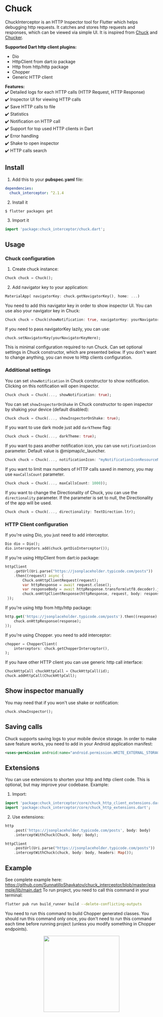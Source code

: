 
# Chuck

ChuckInterceptor is an HTTP Inspector tool for Flutter which helps debugging http requests. It catches and stores http requests and responses, which can be viewed via simple UI. It is inspired from [Chuck](https://github.com/jgilfelt/chuck) and [Chucker](https://github.com/ChuckerTeam/chucker).

**Supported Dart http client plugins:**

- Dio
- HttpClient from dart:io package
- Http from http/http package
- Chopper
- Generic HTTP client

**Features:**  
✔️ Detailed logs for each HTTP calls (HTTP Request, HTTP Response)  
✔️ Inspector UI for viewing HTTP calls  
✔️ Save HTTP calls to file  
✔️ Statistics  
✔️ Notification on HTTP call  
✔️ Support for top used HTTP clients in Dart  
✔️ Error handling  
✔️ Shake to open inspector  
✔️ HTTP calls search

## Install

1. Add this to your **pubspec.yaml** file:

```yaml
dependencies:
  chuck_interceptor: ^2.1.4
```

2. Install it

```bash
$ flutter packages get
```

3. Import it

```dart
import 'package:chuck_interceptor/chuck.dart';
```

## Usage
### Chuck configuration
1. Create chuck instance:

```dart
Chuck chuck = Chuck();
```

2. Add navigator key to your application:

```dart
MaterialApp( navigatorKey: chuck.getNavigatorKey(), home: ...)
```

You need to add this navigator key in order to show inspector UI.
You can use also your navigator key in Chuck:

```dart
Chuck chuck = Chuck(showNotification: true, navigatorKey: yourNavigatorKeyHere);
```

If you need to pass navigatorKey lazily, you can use:
```dart
chuck.setNavigatorKey(yourNavigatorKeyHere);
```
This is minimal configuration required to run Chuck. Can set optional settings in Chuck constructor, which are presented below. If you don't want to change anything, you can move to Http clients configuration.

### Additional settings

You can set `showNotification` in Chuck constructor to show notification. Clicking on this notification will open inspector.
```dart
Chuck chuck = Chuck(..., showNotification: true);
```

You can set `showInspectorOnShake` in Chuck constructor to open inspector by shaking your device (default disabled):

```dart
Chuck chuck = Chuck(..., showInspectorOnShake: true);
```

If you want to use dark mode just add `darkTheme` flag:

```dart
Chuck chuck = Chuck(..., darkTheme: true);
```

If you want to pass another notification icon, you can use `notificationIcon` parameter. Default value is @mipmap/ic_launcher.
```dart
Chuck chuck = Chuck(..., notificationIcon: "myNotificationIconResourceName");
```

If you want to limit max numbers of HTTP calls saved in memory, you may use `maxCallsCount` parameter.

```dart
Chuck chuck = Chuck(..., maxCallsCount: 1000));
```


If you want to change the Directionality of Chuck, you can use the `directionality` parameter. If the parameter is set to null, the Directionality of the app will be used.
```dart
Chuck chuck = Chuck(..., directionality: TextDirection.ltr);
```
### HTTP Client configuration
If you're using Dio, you just need to add interceptor.

```dart
Dio dio = Dio();
dio.interceptors.add(chuck.getDioInterceptor());
```


If you're using HttpClient from dart:io package:

```dart
httpClient
	.getUrl(Uri.parse("https://jsonplaceholder.typicode.com/posts"))
	.then((request) async {
		Chuck.onHttpClientRequest(request);
		var httpResponse = await request.close();
		var responseBody = await httpResponse.transform(utf8.decoder).join();
		chuck.onHttpClientResponse(httpResponse, request, body: responseBody);
 });
```

If you're using http from http/http package:

```dart
http.get('https://jsonplaceholder.typicode.com/posts').then((response) {
    chuck.onHttpResponse(response);
});
```

If you're using Chopper. you need to add interceptor:

```dart
chopper = ChopperClient(
    interceptors: chuck.getChopperInterceptor(),
);
```

If you have other HTTP client you can use generic http call interface:
```dart
ChuckHttpCall chuckHttpCall = ChuckHttpCall(id);
chuck.addHttpCall(ChuckHttpCall);
```

## Show inspector manually

You may need that if you won't use shake or notification:

```dart
chuck.showInspector();
```

## Saving calls

Chuck supports saving logs to your mobile device storage. In order to make save feature works, you need to add in your Android application manifest:

```xml
<uses-permission android:name="android.permission.WRITE_EXTERNAL_STORAGE" />
```

## Extensions
You can use extensions to shorten your http and http client code. This is optional, but may improve your codebase.
Example:
1. Import:
```dart
import 'package:chuck_interceptor/core/chuck_http_client_extensions.dart';
import 'package:chuck_interceptor/core/chuck_http_extensions.dart';
```

2. Use extensions:
```dart
http
    .post('https://jsonplaceholder.typicode.com/posts', body: body)
    .interceptWithChuck(Chuck, body: body);
```

```dart
httpClient
    .postUrl(Uri.parse("https://jsonplaceholder.typicode.com/posts"))
    .interceptWithChuck(chuck, body: body, headers: Map());
```


## Example
See complete example here: https://github.com/SunnatilloShavkatov/chuck_interceptor/blob/master/example/lib/main.dart
To run project, you need to call this command in your terminal:
```bash
flutter pub run build_runner build --delete-conflicting-outputs
```
You need to run this command to build Chopper generated classes. You should run this command only once,
you don't need to run this command each time before running project (unless you modify something in Chopper endpoints).
<p align="center">
 <img width="250px" src="https://github.com/SunnatilloShavkatov/chuck_interceptor/blob/master/media/13.png">
<p align="center">
